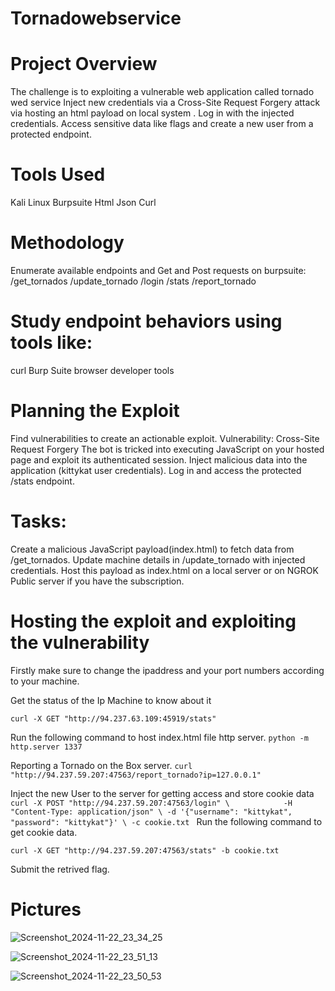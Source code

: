 # Tornadowebservice

# Project Overview
The challenge is to exploiting a vulnerable web application called tornado wed service
Inject new credentials via a Cross-Site Request Forgery attack via hosting an html payload on local system .
Log in with the injected credentials.
Access sensitive data like flags and create a new user from a protected endpoint.

# Tools Used
Kali Linux
Burpsuite
Html
Json
Curl

# Methodology
Enumerate available endpoints and Get and Post requests on burpsuite:
/get_tornados
/update_tornado
/login
/stats
/report_tornado

# Study endpoint behaviors using tools like:
curl
Burp Suite 
browser developer tools

# Planning the Exploit

Find vulnerabilities to create an actionable exploit.
Vulnerability: Cross-Site Request Forgery
The bot is tricked into executing JavaScript on your hosted page and exploit its authenticated session.
Inject malicious data into the application (kittykat user credentials).
Log in and access the protected /stats endpoint.

# Tasks:
Create a malicious JavaScript payload(index.html) to fetch data from /get_tornados.
Update machine details in /update_tornado with injected credentials.
Host this payload as index.html on a local server or on NGROK Public server if you have the subscription.

# Hosting the exploit and exploiting the vulnerability

Firstly make sure to change the ipaddress and your port numbers according to your machine.

Get the status of the Ip Machine to know about it

`curl -X GET "http://94.237.63.109:45919/stats"`

Run the following command to host index.html file http server.
`python -m http.server 1337`

Reporting a Tornado on the Box server.
`curl "http://94.237.59.207:47563/report_tornado?ip=127.0.0.1"`

Inject the new User to the server for getting access and store cookie data
`curl -X POST "http://94.237.59.207:47563/login" \           
-H "Content-Type: application/json" \
-d '{"username": "kittykat", "password": "kittykat"}' \
-c cookie.txt
`
Run the following command to get cookie data.

`curl -X GET "http://94.237.59.207:47563/stats" -b cookie.txt`

Submit the retrived flag.

# Pictures
![Screenshot_2024-11-22_23_34_25](https://github.com/user-attachments/assets/b56d6354-713c-4e9e-8692-8e1b9c355b17)

![Screenshot_2024-11-22_23_51_13](https://github.com/user-attachments/assets/18d85946-bff7-461c-a9d5-4182be43abb7)


![Screenshot_2024-11-22_23_50_53](https://github.com/user-attachments/assets/5d8c63d1-1578-4331-a8b2-85daa8de0eb7)


